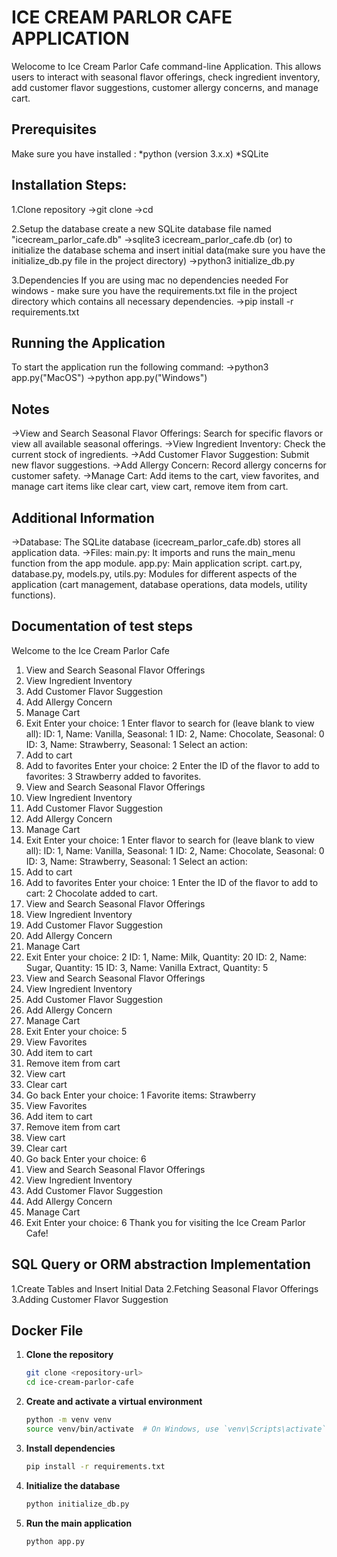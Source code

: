 # ICE CREAM PARLOR CAFE APPLICATION

Welocome to Ice Cream Parlor Cafe command-line Application. This allows users to interact with seasonal flavor offerings, check ingredient inventory, add customer flavor suggestions, customer allergy concerns, and manage cart.

## Prerequisites

Make sure you have installed :
*python (version 3.x.x)
*SQLite

## Installation Steps:

1.Clone repository
->git clone <repository-url>
->cd <repository-folder>

2.Setup the database
create a new SQLite database file named "icecream_parlor_cafe.db"
->sqlite3 icecream_parlor_cafe.db
(or)
to initialize the database schema and insert initial data(make sure you have the initialize_db.py file in the project directory)
->python3 initialize_db.py

3.Dependencies
If you are using mac no dependencies needed
For windows - make sure you have the requirements.txt file in the project directory which contains all necessary dependencies.
->pip install -r requirements.txt

## Running the Application

To start the application run the following command:
->python3 app.py("MacOS")
->python app.py("Windows")

## Notes

->View and Search Seasonal Flavor Offerings:
Search for specific flavors or view all available seasonal offerings.
->View Ingredient Inventory:
Check the current stock of ingredients.
->Add Customer Flavor Suggestion:
Submit new flavor suggestions.
->Add Allergy Concern:
Record allergy concerns for customer safety.
->Manage Cart:
Add items to the cart, view favorites, and manage cart items like clear cart, view cart, remove item from cart.

## Additional Information

->Database: The SQLite database (icecream_parlor_cafe.db) stores all application data.
->Files:
main.py: It imports and runs the main_menu function from the app module.
app.py: Main application script.
cart.py, database.py, models.py, utils.py: Modules for different aspects of the application (cart management, database operations, data models, utility functions).

## Documentation of test steps

Welcome to the Ice Cream Parlor Cafe

1. View and Search Seasonal Flavor Offerings
2. View Ingredient Inventory
3. Add Customer Flavor Suggestion
4. Add Allergy Concern
5. Manage Cart
6. Exit
   Enter your choice: 1
   Enter flavor to search for (leave blank to view all):
   ID: 1, Name: Vanilla, Seasonal: 1
   ID: 2, Name: Chocolate, Seasonal: 0
   ID: 3, Name: Strawberry, Seasonal: 1
   Select an action:
7. Add to cart
8. Add to favorites
   Enter your choice: 2
   Enter the ID of the flavor to add to favorites: 3
   Strawberry added to favorites.
9. View and Search Seasonal Flavor Offerings
10. View Ingredient Inventory
11. Add Customer Flavor Suggestion
12. Add Allergy Concern
13. Manage Cart
14. Exit
    Enter your choice: 1
    Enter flavor to search for (leave blank to view all):
    ID: 1, Name: Vanilla, Seasonal: 1
    ID: 2, Name: Chocolate, Seasonal: 0
    ID: 3, Name: Strawberry, Seasonal: 1
    Select an action:
15. Add to cart
16. Add to favorites
    Enter your choice: 1
    Enter the ID of the flavor to add to cart: 2
    Chocolate added to cart.
17. View and Search Seasonal Flavor Offerings
18. View Ingredient Inventory
19. Add Customer Flavor Suggestion
20. Add Allergy Concern
21. Manage Cart
22. Exit
    Enter your choice: 2
    ID: 1, Name: Milk, Quantity: 20
    ID: 2, Name: Sugar, Quantity: 15
    ID: 3, Name: Vanilla Extract, Quantity: 5
23. View and Search Seasonal Flavor Offerings
24. View Ingredient Inventory
25. Add Customer Flavor Suggestion
26. Add Allergy Concern
27. Manage Cart
28. Exit
    Enter your choice: 5
29. View Favorites
30. Add item to cart
31. Remove item from cart
32. View cart
33. Clear cart
34. Go back
    Enter your choice: 1
    Favorite items:
    Strawberry
35. View Favorites
36. Add item to cart
37. Remove item from cart
38. View cart
39. Clear cart
40. Go back
    Enter your choice: 6
41. View and Search Seasonal Flavor Offerings
42. View Ingredient Inventory
43. Add Customer Flavor Suggestion
44. Add Allergy Concern
45. Manage Cart
46. Exit
    Enter your choice: 6
    Thank you for visiting the Ice Cream Parlor Cafe!

## SQL Query or ORM abstraction Implementation

1.Create Tables and Insert Initial Data
2.Fetching Seasonal Flavor Offerings
3.Adding Customer Flavor Suggestion

## Docker File

1. **Clone the repository**

   ```sh
   git clone <repository-url>
   cd ice-cream-parlor-cafe
   ```

2. **Create and activate a virtual environment**

   ```sh
   python -m venv venv
   source venv/bin/activate  # On Windows, use `venv\Scripts\activate`
   ```

3. **Install dependencies**

   ```sh
   pip install -r requirements.txt
   ```

4. **Initialize the database**

   ```sh
   python initialize_db.py
   ```

5. **Run the main application**

   ```sh
   python app.py
   ```
